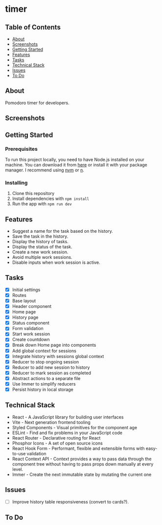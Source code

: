 # timer

## Table of Contents

- [About](#about)
- [Screenshots](#screenshots)
- [Getting Started](#getting_started)
- [Features](#features)
- [Tasks](#tasks)
- [Technical Stack](#tech_stack)
- [Issues](#issues)
- [To Do](#todo)

## About <a name = "about"></a>

Pomodoro timer for developers.

## Screenshots <a name = "screenshots"></a>


## Getting Started <a name = "getting_started"></a>

### Prerequisites

To run this project locally, you need to have Node.js installed on your machine. You can download it from [here](https://nodejs.org/en/download/) or install it with your package manager. I recommend using [nvm](https://github.com/nvm-sh/nvm) or [n](https://github.com/tj/n).

### Installing

1. Clone this repository
2. Install dependencies with `npm install`
3. Run the app with `npm run dev`

## Features <a name = "features"></a>

- Suggest a name for the task based on the history.
- Save the task in the history.
- Display the history of tasks.
- Display the status of the task.
- Create a new work session.
- Avoid multiple work sessions.
- Disable inputs when work session is active.


## Tasks <a name = "tasks"></a>

- [x] Initial settings
- [x] Routes
- [x] Base layout
- [x] Header component
- [x] Home page
- [x] History page
- [x] Status component
- [x] Form validation
- [x] Start work session
- [x] Create countdown
- [x] Break down Home page into components
- [x] Add global context for sessions
- [x] Integrate history with sessions global context
- [x] Reducer to stop ongoing session
- [x] Reducer to add new session to history
- [x] Reducer to mark session as completed
- [x] Abstract actions to a separate file
- [x] Use Immer to simplify reducers
- [x] Persist history in local storage

## Technical Stack <a name = "tech_stack"></a>

- React - A JavaScript library for building user interfaces
- Vite - Next generation frontend tooling
- Styled Components - Visual primitives for the component age
- ESLint - Find and fix problems in your JavaScript code
- React Router - Declarative routing for React
- Phosphor Icons - A set of open source icons
- React Hook Form - Performant, flexible and extensible forms with easy-to-use validation
- React Context API - Context provides a way to pass data through the component tree without having to pass props down manually at every level.
- Immer - Create the next immutable state by mutating the current one

## Issues <a name = "issues"></a>

- [ ] Improve history table responsiveness (convert to cards?).

## To Do <a name = "todo"></a>
